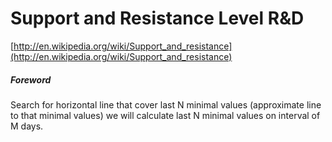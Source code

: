 
# Support and Resistance Level R&D

[http://en.wikipedia.org/wiki/Support_and_resistance](http://en.wikipedia.org/wiki/Support_and_resistance)

##### Foreword

Search for horizontal line that cover last N minimal values (approximate line to that minimal values) we will calculate last N minimal values
on interval of M days. 


